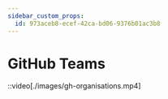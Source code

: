 ```yaml
---
sidebar_custom_props:
  id: 973aceb8-ecef-42ca-bd06-9376b01ac3b8
---
```

# GitHub Teams

::video[./images/gh-organisations.mp4]
